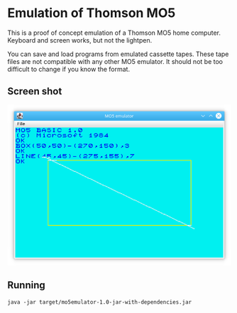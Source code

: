# Emulation of Thomson MO5

This is a proof of concept emulation of a Thomson MO5 home computer. Keyboard and screen works, but not the lightpen.

You can save and load programs from emulated cassette tapes. These tape files are not compatible with any other MO5 emulator. It should not be too difficult to change if you know the format.

## Screen shot

![Image of terminal](/images/mo5emulator.png)

## Running

```
java -jar target/mo5emulator-1.0-jar-with-dependencies.jar
```

